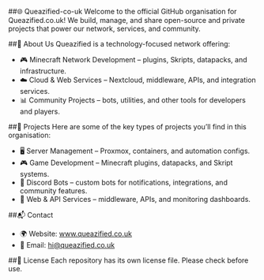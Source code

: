 ##🌐 Queazified-co-uk
Welcome to the official GitHub organisation for Queazified.co.uk!
We build, manage, and share open-source and private projects that power our network, services, and community.

##🚀 About Us
Queazified is a technology-focused network offering:
- 🎮 Minecraft Network Development – plugins, Skripts, datapacks, and infrastructure.
- ☁️ Cloud & Web Services – Nextcloud, middleware, APIs, and integration services.
- 📊 Community Projects – bots, utilities, and other tools for developers and players.

##📂 Projects
Here are some of the key types of projects you’ll find in this organisation:
- 🖥️ Server Management – Proxmox, containers, and automation configs.
- 🎮 Game Development – Minecraft plugins, datapacks, and Skript systems.
- 🤖 Discord Bots – custom bots for notifications, integrations, and community features.
- 📡 Web & API Services – middleware, APIs, and monitoring dashboards.

##📬 Contact
- 🌍 Website: www.queazified.co.uk
- 📧 Email: hi@queazified.co.uk

##📜 License
Each repository has its own license file. Please check before use.
